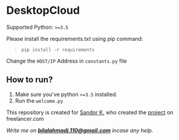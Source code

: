 # DesktopCloud

Supported Python:  `>=3.5`

Please install the requirements.txt using pip command:
> `pip install -r requirements`

Change the `HOST/IP` Address in `constants.py` file

## How to run?
1. Make sure you've python `>=3.5` installed.
2. Run the `welcome.py`


This repository is created for [Sandor K.](https://www.freelancer.com/u/sandorkassai86) who created the [project](https://www.freelancer.com/projects/php/Project-for-Rizwan-31967586/reviews) on freelancer.com

_Write me on **bilalahmadj.110@gmail.com** incase any help._

